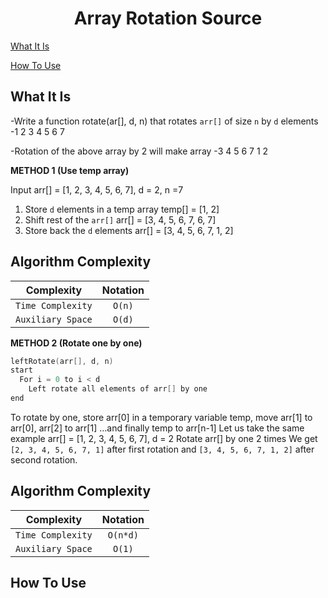 <h1 align="center">Array Rotation Source </h1>

[What It Is](#what-it-is)

[How To Use](#how-to-use)

## What It Is

-Write a function rotate(ar[], d, n) that rotates `arr[]` of size `n` by `d` elements
-1 2 3 4 5 6 7

-Rotation of the above array by 2 will make array
-3 4 5 6 7 1 2

**METHOD 1 (Use temp array)**

Input arr[] = [1, 2, 3, 4, 5, 6, 7], d = 2, n =7
1) Store `d` elements in a temp array
   temp[] = [1, 2]
2) Shift rest of the `arr[]`
   arr[] = [3, 4, 5, 6, 7, 6, 7]
3) Store back the `d` elements
   arr[] = [3, 4, 5, 6, 7, 1, 2]

Algorithm Complexity
--------------------------

| Complexity		    | Notation  |
| ----------------- |:---------:|
| `Time Complexity`	| `O(n)`    |
| `Auxiliary Space` | `O(d)`    |


**METHOD 2 (Rotate one by one)**

```go
leftRotate(arr[], d, n)
start
  For i = 0 to i < d
    Left rotate all elements of arr[] by one
end
```

To rotate by one, store arr[0] in a temporary variable temp, move arr[1] to arr[0], arr[2] to arr[1] …and finally temp to arr[n-1]
Let us take the same example arr[] = [1, 2, 3, 4, 5, 6, 7], d = 2
Rotate arr[] by one 2 times
We get `[2, 3, 4, 5, 6, 7, 1]` after first rotation and `[3, 4, 5, 6, 7, 1, 2]` after second rotation.

Algorithm Complexity
--------------------------

| Complexity		    | Notation  |
| ----------------- |:---------:|
| `Time Complexity`	| `O(n*d)`  |
| `Auxiliary Space` | `O(1)`    |


## How To Use

